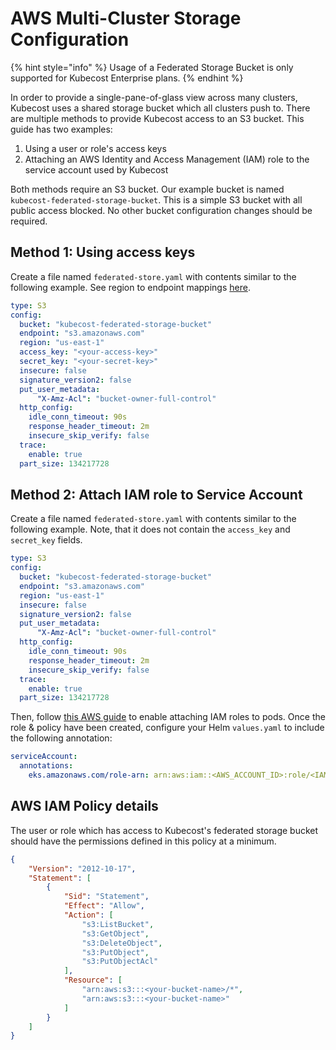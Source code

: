 # AWS Multi-Cluster Storage Configuration

{% hint style="info" %}
Usage of a Federated Storage Bucket is only supported for Kubecost Enterprise plans.
{% endhint %}

In order to provide a single-pane-of-glass view across many clusters, Kubecost uses a shared storage bucket which all clusters push to. There are multiple methods to provide Kubecost access to an S3 bucket. This guide has two examples:

1. Using a user or role's access keys
2. Attaching an AWS Identity and Access Management (IAM) role to the service account used by Kubecost

Both methods require an S3 bucket. Our example bucket is named `kubecost-federated-storage-bucket`. This is a simple S3 bucket with all public access blocked. No other bucket configuration changes should be required.

## Method 1: Using access keys

Create a file named `federated-store.yaml` with contents similar to the following example. See region to endpoint mappings [here](https://docs.aws.amazon.com/general/latest/gr/rande.html#s3_region).

```yaml
type: S3
config:
  bucket: "kubecost-federated-storage-bucket"
  endpoint: "s3.amazonaws.com"
  region: "us-east-1"
  access_key: "<your-access-key>"
  secret_key: "<your-secret-key>"
  insecure: false
  signature_version2: false
  put_user_metadata:
      "X-Amz-Acl": "bucket-owner-full-control"
  http_config:
    idle_conn_timeout: 90s
    response_header_timeout: 2m
    insecure_skip_verify: false
  trace:
    enable: true
  part_size: 134217728
```

## Method 2: Attach IAM role to Service Account

Create a file named `federated-store.yaml` with contents similar to the following example. Note, that it does not contain the `access_key` and `secret_key` fields.

```yaml
type: S3
config:
  bucket: "kubecost-federated-storage-bucket"
  endpoint: "s3.amazonaws.com"
  region: "us-east-1"
  insecure: false
  signature_version2: false
  put_user_metadata:
      "X-Amz-Acl": "bucket-owner-full-control"
  http_config:
    idle_conn_timeout: 90s
    response_header_timeout: 2m
    insecure_skip_verify: false
  trace:
    enable: true
  part_size: 134217728
```

Then, follow [this AWS guide](https://docs.aws.amazon.com/eks/latest/userguide/associate-service-account-role.html) to enable attaching IAM roles to pods. Once the role & policy have been created, configure your Helm `values.yaml` to include the following annotation:

```yaml
serviceAccount:
  annotations:
    eks.amazonaws.com/role-arn: arn:aws:iam::<AWS_ACCOUNT_ID>:role/<IAM_ROLE_NAME>
```

## AWS IAM Policy details

The user or role which has access to Kubecost's federated storage bucket should have the permissions defined in this policy at a minimum.

```json
{
    "Version": "2012-10-17",
    "Statement": [
        {
            "Sid": "Statement",
            "Effect": "Allow",
            "Action": [
                "s3:ListBucket",
                "s3:GetObject",
                "s3:DeleteObject",
                "s3:PutObject",
                "s3:PutObjectAcl"
            ],
            "Resource": [
                "arn:aws:s3:::<your-bucket-name>/*",
                "arn:aws:s3:::<your-bucket-name>"
            ]
        }
    ]
}
```
